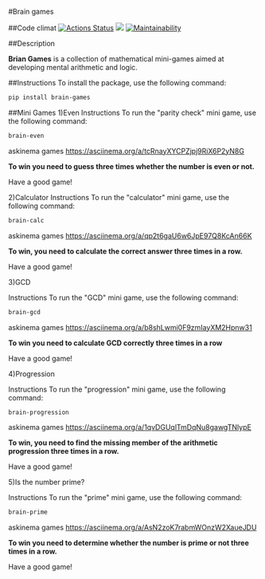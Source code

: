 #Brain games

##Code climat
[![Actions Status](https://github.com/bebcor/python-project-49/actions/workflows/hexlet-check.yml/badge.svg)](https://github.com/bebcor/python-project-49/actions)
<a href="https://codeclimate.com/github/bebcor/python-project-49/maintainability"><img src="https://api.codeclimate.com/v1/badges/99d1b9997b0fdebf4996/maintainability" /></a>
[![Maintainability](https://api.codeclimate.com/v1/badges/99d1b9997b0fdebf4996/maintainability)](https://codeclimate.com/github/bebcor/python-project-49/maintainability)


##Description

**Brian Games** is a collection of mathematical mini-games aimed at developing mental arithmetic and logic.


##Instructions
To install the package, use the following command:
```bash
pip install brain-games
```

##Mini Games
1)Even
Instructions
To run the "parity check" mini game, use the following command:

```bash
brain-even
```


askinema games
https://asciinema.org/a/tcRnayXYCPZjpj9RiX6P2yN8G


**To win you need to guess three times whether the number is even or not.**

Have a good game!



2)Calculator
Instructions
To run the "calculator" mini game, use the following command:

```bash
brain-calc
```

askinema games
https://asciinema.org/a/qp2t6gaU6w6JpE97Q8KcAn66K

**To win, you need to calculate the correct answer three times in a row.**

Have a good game!





3)GCD

Instructions
To run the "GCD" mini game, use the following command:

```bash
brain-gcd
```

askinema games
https://asciinema.org/a/b8shLwmi0F9zmIayXM2Hpnw31

**To win you need to calculate GCD correctly three times in a row**

Have a good game!



4)Progression 

Instructions
To run the "progression" mini game, use the following command:
```bash
brain-progression
```

askinema games
https://asciinema.org/a/1qvDGUqlTmDqNu8gawgTNlypE

**To win, you need to find the missing member of the arithmetic progression three times in a row.**

Have a good game!






5)Is the number prime?

Instructions
To run the "prime" mini game, use the following command:

```bash
brain-prime
```

askinema games
https://asciinema.org/a/AsN2zoK7rabmWOnzW2XaueJDU

**To win you need to determine whether the number is prime or not three times in a row.**

Have a good game!
